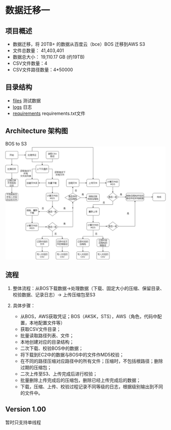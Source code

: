 # 数据迁移一

## 项目概述
* 数据迁移，将 20TB+ 的数据从百度云（bce）BOS 迁移到AWS S3
* 文件总数量： 41,403,401
* 数据总大小： 19,110.17 GB (约19TB)
* CSV文件数量：4
* CSV文件路径数量：4*50000


## 目录结构
* [files](#测试数据) 测试数据
* [logs](#日志) 日志
* [requirements](#requirements) requirements.txt文件


## Architecture 架构图  
BOS to S3  
![Architecture](./img/流程图.png)


## 流程
1. 整体流程：从BOS下载数据->处理数据（下载、固定大小的压缩、保留目录、校验数据、记录日志）-> 上传压缩包至S3 

2. 具体步骤：
    * 从BOS，AWS获取凭证；BOS（AKSK，STS），AWS（角色，代码中配置，本地配置文件等）
    * 获取CSV文件目录；
    * 批量读取路径列表、文件；
    * 本地创建对应的目录结构；
    * 二次下载、校验BOS中的数据；
    * 将下载到EC2中的数据与BOS中的文件作MD5校验；
    * 在不同的路径压缩对应路径中的所有文件；压缩时，不包括根路径；删除过期的压缩包；
    * 二次上传至S3、上传完成后进行校验；
    * 批量删除上传完成后的压缩包，删除已经上传完成后的数据；
    * 下载，压缩、上传、校验过程记录不同等级的日志，根据级别输出到不同的文件中。
  

## Version 1.00
暂时只支持单线程